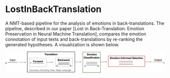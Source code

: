 # LostInBackTranslation

A NMT-based pipeline for the analysis of emotions in back-translations. The pipeline, described in our paper [Lost in Back-Translation:
Emotion Preservation in Neural Machine Translation], compares the emotion connotation of input texts and back-translations by re-ranking
the generated hypotheses. A visualization is shown below.

![procedure](fig/pipeline.png)
